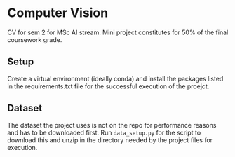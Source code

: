 # Computer Vision
CV for sem 2 for MSc AI stream. Mini project constitutes for 50% of the final coursework grade.

## Setup
Create a virtual environment (ideally conda) and install the packages listed in the requirements.txt file for the successful execution of the proejct.

## Dataset
The dataset the project uses is not on the repo for performance reasons and has to be downloaded first. Run `data_setup.py` for the script to download this and unzip in the directory needed by the project files for execution.